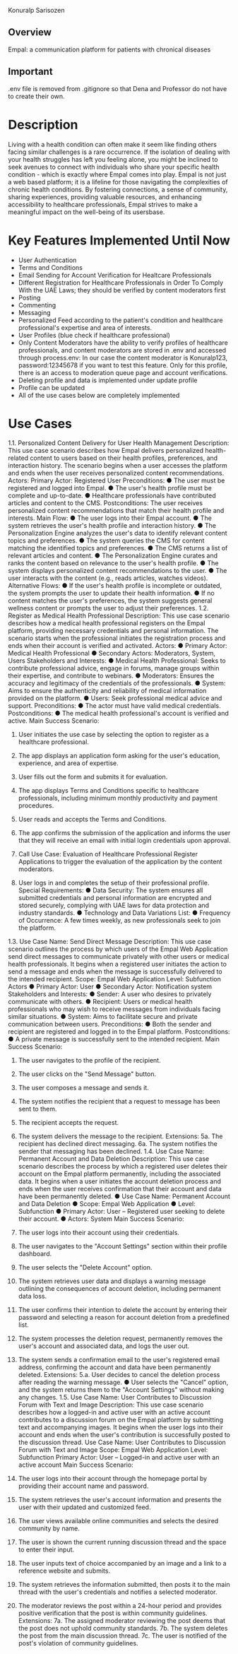 Konuralp Sarisozen

## Overview

Empal: a communication platform for patients with chronical diseases 
## Important
.env file is removed from .gitignore so that Dena and Professor do not have to create their own. 
# Description
Living with a health condition can often make it seem like finding others facing similar challenges is a rare occurrence. If the isolation of dealing with your health struggles has left you feeling alone, you might be inclined to seek avenues to connect with individuals who share your specific health condition - which is exactly where Empal comes into play. Empal is not just a web based platform; it is a lifeline for those navigating the complexities of chronic health conditions. By fostering connections, a sense of community, sharing experiences, providing valuable resources, and enhancing accessibility to healthcare professionals, Empal strives to make a meaningful impact on the well-being of its usersbase.
# Key Features Implemented Until Now
- User Authentication
- Terms and Conditions
- Email Sending for Account Verification for Healtcare Professionals
- Different Registration for Healthcare Professionals in Order To Comply With the UAE Laws; they should be verified by content moderators first
- Posting
- Commenting
- Messaging
- Personalized Feed according to the patient's condition and healthcare professional's expertise and area of interests. 
- User Profiles (blue check if healthcare professional)
- Only Content Moderators have the ability to verify profiles of healthcare professionals, and content moderators are stored in .env and accessed through process.env: In our case the content moderator is Konuralp123, password:12345678 if you want to test this feature. Only for this profile, there is an access to moderation queue page and account verifications.
- Deleting profile and data is implemented under update profile
- Profile can be updated
- All of the use cases below are completely implemented 


# Use Cases
1.1. Personalized Content Delivery for User Health Management
Description: This use case scenario describes how Empal delivers personalized health-related content to users based on their health profiles, preferences, and interaction history. The scenario begins when a user accesses the platform and ends when the user receives personalized content recommendations.
Actors:
Primary Actor: Registered User
Preconditions:
● The user must be registered and logged into Empal.
● The user's health profile must be complete and up-to-date.
● Healthcare professionals have contributed articles and content to the CMS.
Postconditions:
The user receives personalized content recommendations that match their health profile and interests.
Main Flow:
● The user logs into their Empal account.
● The system retrieves the user's health profile and interaction history.
● The Personalization Engine analyzes the user's data to identify relevant content topics
and preferences.
● The system queries the CMS for content matching the identified topics and preferences.
● The CMS returns a list of relevant articles and content.
● The Personalization Engine curates and ranks the content based on relevance to the user's
health profile.
● The system displays personalized content recommendations to the user.
● The user interacts with the content (e.g., reads articles, watches videos).
Alternative Flows:
● If the user's health profile is incomplete or outdated, the system prompts the user to update their health information.
● If no content matches the user's preferences, the system suggests general wellness content or prompts the user to adjust their preferences.
 1.2. Register as Medical Health Professional
Description: This use case scenario describes how a medical health professional registers on the Empal platform, providing necessary credentials and personal information. The scenario starts when the professional initiates the registration process and ends when their account is verified and activated.
Actors:
● Primary Actor: Medical Health Professional
● Secondary Actors: Moderators, System, Users Stakeholders and Interests:
● Medical Health Professional: Seeks to contribute professional advice, engage in forums, manage groups within their expertise, and contribute to webinars.
● Moderators: Ensures the accuracy and legitimacy of the credentials of the professionals.
● System: Aims to ensure the authenticity and reliability of medical information provided
on the platform.
● Users: Seek professional medical advice and support.
Preconditions:
● The actor must have valid medical credentials. Postconditions:
● The medical health professional's account is verified and active.
Main Success Scenario:
1. User initiates the use case by selecting the option to register as a healthcare professional.
2. The app displays an application form asking for the user's education, experience, and area of expertise.
3. User fills out the form and submits it for evaluation.

 4. The app displays Terms and Conditions specific to healthcare professionals, including minimum monthly productivity and payment procedures.
5. User reads and accepts the Terms and Conditions.
6. The app confirms the submission of the application and informs the user that they
will receive an email with initial login credentials upon approval.
7. Call Use Case: Evaluation of Healthcare Professional Register Applications to
trigger the evaluation of the application by the content moderators.
8. User logs in and completes the setup of their professional profile.
Special Requirements:
● Data Security: The system ensures all submitted credentials and personal information are encrypted and stored securely, complying with UAE laws for data protection and industry standards.
● Technology and Data Variations List:
● Frequency of Occurrence: A few times weekly, as new professionals seek to join the
platform.

 1.3. Use Case Name: Send Direct Message
Description: This use case scenario outlines the process by which users of the Empal Web Application send direct messages to communicate privately with other users or medical health professionals. It begins when a registered user initiates the action to send a message and ends when the message is successfully delivered to the intended recipient.
Scope: Empal Web Application Level: Subfunction
Actors
● Primary Actor: User
● Secondary Actor: Notification system
Stakeholders and Interests:
● Sender: A user who desires to privately communicate with others.
● Recipient: Users or medical health professionals who may wish to receive messages
from individuals facing similar situations.
● System: Aims to facilitate secure and private communication between users.
Preconditions:
● Both the sender and recipient are registered and logged in to the Empal platform. Postconditions:
● A private message is successfully sent to the intended recipient. Main Success Scenario:
1. The user navigates to the profile of the recipient.
2. The user clicks on the "Send Message" button.
3. The user composes a message and sends it.

 4. The system notifies the recipient that a request to message has been sent to them.
5. The recipient accepts the request.
6. The system delivers the message to the recipient.
Extensions:
5a. The recipient has declined direct messaging.
6a. The system notifies the sender that messaging has been declined.
1.4. Use Case Name: Permanent Account and Data Deletion
Description: This use case scenario describes the process by which a registered user deletes their account on the Empal platform permanently, including the associated data. It begins when a user initiates the account deletion process and ends when the user receives confirmation that their account and data have been permanently deleted.
● Use Case Name: Permanent Account and Data Deletion
● Scope: Empal Web Application
● Level: Subfunction
● Primary Actor: User – Registered user seeking to delete their account.
● Actors: System
Main Success Scenario:
1. The user logs into their account using their credentials.
2. The user navigates to the "Account Settings" section within their profile dashboard.
3. The user selects the "Delete Account" option.
4. The system retrieves user data and displays a warning message outlining the
consequences of account deletion, including permanent data loss.
5. The user confirms their intention to delete the account by entering their password and
selecting a reason for account deletion from a predefined list.

6. The system processes the deletion request, permanently removes the user's account and associated data, and logs the user out.
7. The system sends a confirmation email to the user's registered email address, confirming the account and data have been permanently deleted.
Extensions:
5.a. User decides to cancel the deletion process after reading the warning message.
● User selects the "Cancel" option, and the system returns them to the "Account Settings" without making any changes.
1.5. Use Case Name: User Contributes to Discussion Forum with Text and Image
Description: This use case scenario describes how a logged-in and active user with an active account contributes to a discussion forum on the Empal platform by submitting text and accompanying images. It begins when the user logs into their account and ends when the user's contribution is successfully posted to the discussion thread.
Use Case Name: User Contributes to Discussion Forum with Text and Image Scope: Empal Web Application
Level: Subfunction
Primary Actor: User – Logged-in and active user with an active account Main Success Scenario:
1. The user logs into their account through the homepage portal by providing their account name and password.
2. The system retrieves the user's account information and presents the user with their updated and customized feed.

3. The user views available online communities and selects the desired community by name.
4. The user is shown the current running discussion thread and the space to enter their input.
5. The user inputs text of choice accompanied by an image and a link to a reference website
and submits.
6. The system retrieves the information submitted, then posts it to the main thread with the
user's credentials and notifies a selected moderator.
7. The moderator reviews the post within a 24-hour period and provides positive
verification that the post is within community guidelines.
Extensions:
7a. The assigned moderator reviewing the post deems that the post does not uphold community standards.
7b. The system deletes the post from the main discussion thread.
7c. The user is notified of the post's violation of community guidelines.
